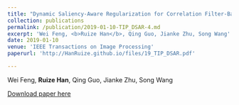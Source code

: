 ```yaml
---
title: "Dynamic Saliency-Aware Regularization for Correlation Filter-Based Object Tracking"
collection: publications
permalink: /publication/2019-01-10-TIP_DSAR-4.md
excerpt: 'Wei Feng, <b>Ruize Han</b>, Qing Guo, Jianke Zhu, Song Wang'
date: 2019-01-10
venue: 'IEEE Transactions on Image Processing'
paperurl: 'http://HanRuize.github.io/files/19_TIP_DSAR.pdf'

---
```

Wei Feng, <b>Ruize Han</b>, Qing Guo, Jianke Zhu, Song Wang

[Download paper here](http://HanRuize.github.io/files/19_TIP_DSAR.pdf)
